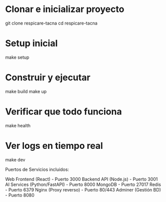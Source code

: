# Clonar e inicializar proyecto
git clone <repo-url> respicare-tacna
cd respicare-tacna

# Setup inicial
make setup

# Construir y ejecutar
make build
make up

# Verificar que todo funciona
make health

# Ver logs en tiempo real
make dev

Puertos de Servicios incluidos:

Web Frontend (React) - Puerto 3000
Backend API (Node.js) - Puerto 3001
AI Services (Python/FastAPI) - Puerto 8000
MongoDB - Puerto 27017
Redis - Puerto 6379
Nginx (Proxy reverso) - Puerto 80/443
Adminer (Gestión BD) - Puerto 8080
